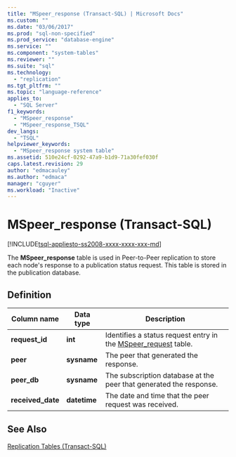 ```yaml
---
title: "MSpeer_response (Transact-SQL) | Microsoft Docs"
ms.custom: ""
ms.date: "03/06/2017"
ms.prod: "sql-non-specified"
ms.prod_service: "database-engine"
ms.service: ""
ms.component: "system-tables"
ms.reviewer: ""
ms.suite: "sql"
ms.technology: 
  - "replication"
ms.tgt_pltfrm: ""
ms.topic: "language-reference"
applies_to: 
  - "SQL Server"
f1_keywords: 
  - "MSpeer_response"
  - "MSpeer_response_TSQL"
dev_langs: 
  - "TSQL"
helpviewer_keywords: 
  - "MSpeer_response system table"
ms.assetid: 510e24cf-0292-47a9-b1d9-71a30fef030f
caps.latest.revision: 29
author: "edmacauley"
ms.author: "edmaca"
manager: "cguyer"
ms.workload: "Inactive"
---
```

# MSpeer_response (Transact-SQL)
[!INCLUDE[tsql-appliesto-ss2008-xxxx-xxxx-xxx-md](../../includes/tsql-appliesto-ss2008-xxxx-xxxx-xxx-md.md)]

  The **MSpeer_response** table is used in Peer-to-Peer replication to store each node's response to a publication status request. This table is stored in the publication database.  
  
## Definition  
  
|Column name|Data type|Description|  
|-----------------|---------------|-----------------|  
|**request_id**|**int**|Identifies a status request entry in the [MSpeer_request](../../relational-databases/system-tables/mspeer-request-transact-sql.md) table.|  
|**peer**|**sysname**|The peer that generated the response.|  
|**peer_db**|**sysname**|The subscription database at the peer that generated the response.|  
|**received_date**|**datetime**|The date and time that the peer request was received.|  
  
## See Also  
 [Replication Tables &#40;Transact-SQL&#41;](../../relational-databases/system-tables/replication-tables-transact-sql.md)  
  
  
